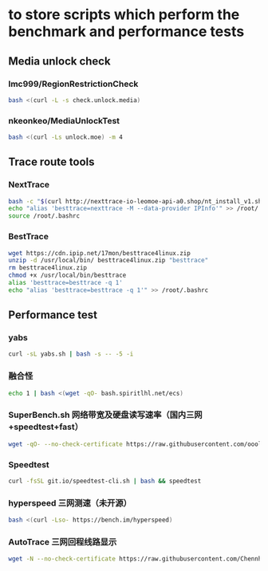 # to store scripts which perform the benchmark and performance tests


## Media unlock check 

### lmc999/RegionRestrictionCheck

```bash
bash <(curl -L -s check.unlock.media)
```

### nkeonkeo/MediaUnlockTest

```bash
bash <(curl -Ls unlock.moe) -m 4
```

## Trace route tools

### NextTrace

```bash
bash -c "$(curl http://nexttrace-io-leomoe-api-a0.shop/nt_install_v1.sh)"
echo "alias 'besttrace=nexttrace -M --data-provider IPInfo'" >> /root/.bashrc
source /root/.bashrc
```

### BestTrace

```bash
wget https://cdn.ipip.net/17mon/besttrace4linux.zip
unzip -d /usr/local/bin/ besttrace4linux.zip "besttrace"
rm besttrace4linux.zip
chmod +x /usr/local/bin/besttrace
alias 'besttrace=besttrace -q 1'
echo "alias 'besttrace=besttrace -q 1'" >> /root/.bashrc
```

## Performance test

### yabs

```bash
curl -sL yabs.sh | bash -s -- -5 -i
```

### 融合怪

```bash
echo 1 | bash <(wget -qO- bash.spiritlhl.net/ecs)
```

### SuperBench.sh 网络带宽及硬盘读写速率（国内三网+speedtest+fast）
```bash
wget -qO- --no-check-certificate https://raw.githubusercontent.com/oooldking/script/master/superbench.sh | bash
```

### Speedtest
```bash
curl -fsSL git.io/speedtest-cli.sh | bash && speedtest
```

### hyperspeed 三网测速（未开源）
```bash
bash <(curl -Lso- https://bench.im/hyperspeed)
```

### AutoTrace 三网回程线路显示
```bash
wget -N --no-check-certificate https://raw.githubusercontent.com/Chennhaoo/Shell_Bash/master/AutoTrace.sh && chmod +x AutoTrace.sh && bash AutoTrace.sh
```
